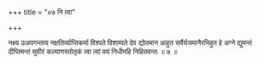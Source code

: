 +++
title = "०७ नि त्वा"

+++

नक्ष्य उअपगन्तव्य नक्षतिर्व्याप्तिकर्मा विश्पते विशाम्पते देव द्योतमान आहुत सर्वैर्यजमानैरभिहुत हे अग्ने द्युमन्तं दीप्तिमन्तं सुवीरं कल्याणस्तोतृकं त्वा त्वां वयं निधीमहि निहितवन्तः ॥ ७ ॥